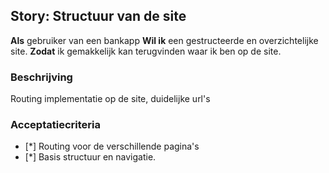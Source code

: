 ## Story: Structuur van de site

**Als** gebruiker van een bankapp
**Wil ik** een gestructeerde en overzichtelijke site.
**Zodat** ik gemakkelijk kan terugvinden waar ik ben op de site.

### Beschrijving

Routing implementatie op de site, duidelijke url's

### Acceptatiecriteria

- [*] Routing voor de verschillende pagina's
- [*] Basis structuur en navigatie.
